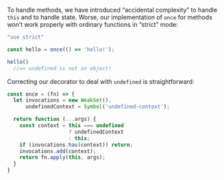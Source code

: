 To handle methods, we have introduced “accidental complexity” to handle `this` and to handle state. Worse, our implementation of `once` for methods won’t work properly with ordinary functions in “strict” mode:

```js
"use strict"

const hello = once(() => 'hello!');

hello()
  //=> undefined is not an object!
```

Correcting our decorator to deal with `undefined` is straightforward:

```js
const once = (fn) => {
  let invocations = new WeakSet(),
      undefinedContext = Symbol('undefined-context');

  return function (...args) {
    const context = this === undefined
                    ? undefinedContext
                    : this;
    if (invocations.has(context)) return;
    invocations.add(context);
    return fn.apply(this, args);
  }
}
```
